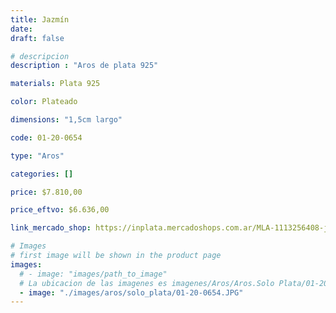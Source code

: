 ```yaml
---
title: Jazmín
date: 
draft: false

# descripcion
description : "Aros de plata 925"

materials: Plata 925

color: Plateado

dimensions: "1,5cm largo"

code: 01-20-0654

type: "Aros"

categories: []

price: $7.810,00

price_eftvo: $6.636,00

link_mercado_shop: https://inplata.mercadoshops.com.ar/MLA-1113256408-jazmín-_JM

# Images
# first image will be shown in the product page
images:
  # - image: "images/path_to_image"
  # La ubicacion de las imagenes es imagenes/Aros/Aros.Solo Plata/01-20-0654-jazmin
  - image: "./images/aros/solo_plata/01-20-0654.JPG"
---
```

